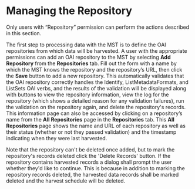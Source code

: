 # Managing the Repository #

Only users with “Repository” permission can perform the actions described in this section.

The first step to processing data with the MST is to define the OAI repositories from which data will be harvested. A user with the appropriate permissions can add an OAI repository to the MST by selecting **Add Repository** from the **Repositories** tab. Fill out the form with a name by which the MST knows the repository and the repository’s URL, then click the **Save** button to add a new repository. This automatically validates that the OAI repository correctly handles the Identify, ListMetadataFormats, and ListSets OAI verbs, and the results of the validation will be displayed along with buttons to view the repository information, view the log for the repository (which shows a detailed reason for any validation failures), run the validation on the repository again, and delete the repository's records. This information page can also be accessed by clicking on a repository’s name from the **All Repositories** page in the **Repositories** tab.  This **All Repositories** page shows the name and URL of each repository as well as their status (whether or not they passed validation) and the timestamp indicating when they were last harvested.

Note that the repository can't be deleted once added, but to mark the repository's records deleted click the 'Delete Records' button. If the repository contains harvested records a dialog shall prompt the user whether they'd like to continue.  This is because in addition to marking the repository records deleted, the harvested data records shall be marked deleted and the harvest schedule will be deleted.